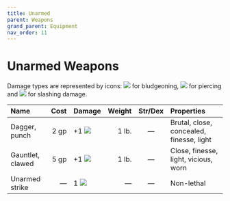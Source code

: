```yaml
---
title: Unarmed
parent: Weapons
grand_parent: Equipment
nav_order: 11
---
```


# Unarmed Weapons
Damage types are represented by icons: <img src="https://img.icons8.com/ios-glyphs/12/FFFFFF/thor-hammer.png"> for bludgeoning, <img src="https://img.icons8.com/ios-filled/12/FFFFFF/archer.png"> for piercing and <img src="https://img.icons8.com/ios-filled/12/FFFFFF/sword.png"> for slashing damage.

| Name | Cost | Damage | Weight | Str/Dex | Properties |
|:-----|-----:|:-------|-------:|:-------:|:-----------|
| Dagger, punch | 2 gp | +1 <img src="https://img.icons8.com/ios-filled/12/FFFFFF/archer.png"> | 1 lb. | — | Brutal, close, concealed, finesse, light |
| Gauntlet, clawed | 5 gp | +1 <img src="https://img.icons8.com/ios-filled/12/FFFFFF/sword.png"> | 1 lb. | — | Close, finesse, light, vicious, worn |
| Unarmed strike | — | 1 <img src="https://img.icons8.com/ios-glyphs/12/FFFFFF/thor-hammer.png"> | — | — | Non-lethal |
